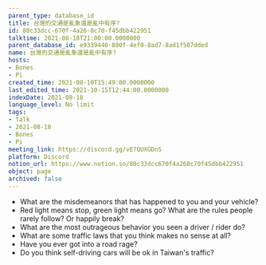 ```yaml
---
parent_type: database_id
title: 台灣的交通是亂象還是亂中有序?
id: 80c33dcc-670f-4a26-8c70-f45dbb422951
talktime: 2021-08-18T21:00:00.0000000
parent_database_id: e9339446-880f-4ef0-8ad7-8ad1f507dded
name: 台灣的交通是亂象還是亂中有序?
hosts:
- Bones
- Pi
created_time: 2021-08-10T15:49:00.0000000
last_edited_time: 2021-10-15T12:44:00.0000000
indexDate: 2021-08-18
language_level: No limit
tags:
- Talk
- 2021-08-18
- Bones
- Pi
meeting_link: https://discord.gg/vE7QUXGDnS
platform: Discord
notion_url: https://www.notion.so/80c33dcc670f4a268c70f45dbb422951
object: page
archived: false
---
```


   - What are the misdemeanors that has happened to you and your vehicle?
   - Red light means stop, green light means go?
What are the rules people rarely follow? Or happily break?
   - What are the most outrageous behavior you seen a driver / rider do?
   - What are some traffic laws that you think makes no sense at all?
   - Have you ever got into a road rage?
   - Do you think self-driving cars will be ok in Taiwan's traffic?











